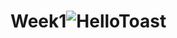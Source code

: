 # Week1![HelloToast](https://user-images.githubusercontent.com/50390723/161778429-85a6a7bc-e9b9-4df9-9770-2bc5d6ffd195.gif)
